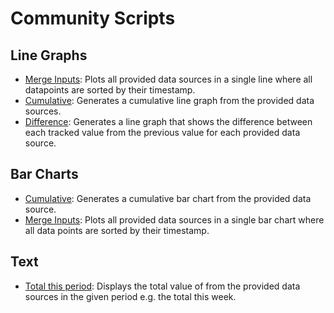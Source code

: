 # Community Scripts

## Line Graphs
- [Merge Inputs](./line-graphs/merge-inputs/README.md): Plots all provided data sources in a single line where all datapoints are sorted by their timestamp.
- [Cumulative](./line-graphs/cumulative/README.md): Generates a cumulative line graph from the provided data sources.
- [Difference](./line-graphs/difference/README.md): Generates a line graph that shows the difference between each tracked value from the previous value for each provided data source.

## Bar Charts
- [Cumulative](./bar-charts/cumulative/README.md): Generates a cumulative bar chart from the provided data source.
- [Merge Inputs](./bar-charts/merge-inputs/README.md): Plots all provided data sources in a single bar chart where all data points are sorted by their timestamp.

## Text
- [Total this period](./text/total-this-period/README.md): Displays the total value of from the provided data sources in the given period e.g. the total this week.
